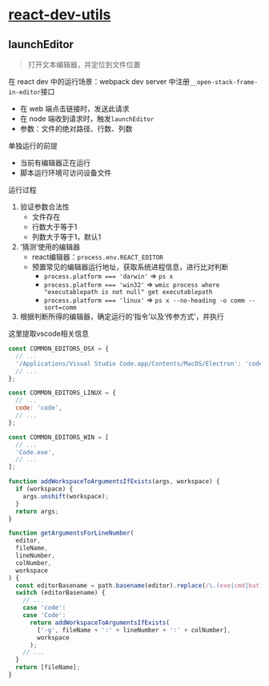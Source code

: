 # [react-dev-utils](https://github.com/facebook/create-react-app/tree/main/packages/react-dev-utils)


## launchEditor
> 打开文本编辑器，并定位到文件位置

在 react dev 中的运行场景：webpack dev server 中注册`__open-stack-frame-in-editor`接口
- 在 web 端点击链接时，发送此请求
- 在 node 端收到请求时，触发`launchEditor`
- 参数：文件的绝对路径、行数、列数


单独运行的前提
- 当前有编辑器正在运行
- 脚本运行环境可访问设备文件


运行过程
1. 验证参数合法性
    - 文件存在
    - 行数大于等于1
    - 列数大于等于1，默认1
2. ‘猜测’使用的编辑器
    - react编辑器：`process.env.REACT_EDITOR`
    - 预置常见的编辑器运行地址，获取系统进程信息，进行比对判断
        - `process.platform === 'darwin'` => `ps x`
        - `process.platform === 'win32'` => `wmic process where "executablepath is not null" get executablepath`
        - `process.platform === 'linux'` => `ps x --no-heading -o comm --sort=comm`
3. 根据判断所得的编辑器，确定运行的‘指令’以及‘传参方式’，并执行


这里提取vscode相关信息
```js
const COMMON_EDITORS_OSX = {
  // ...
  '/Applications/Visual Studio Code.app/Contents/MacOS/Electron': 'code',
  // ...
};

const COMMON_EDITORS_LINUX = {
  // ...
  code: 'code',
  // ...
};

const COMMON_EDITORS_WIN = [
  // ...
  'Code.exe',
  // ...
];

function addWorkspaceToArgumentsIfExists(args, workspace) {
  if (workspace) {
    args.unshift(workspace);
  }
  return args;
}

function getArgumentsForLineNumber(
  editor,
  fileName,
  lineNumber,
  colNumber,
  workspace
) {
  const editorBasename = path.basename(editor).replace(/\.(exe|cmd|bat)$/i, '');
  switch (editorBasename) {
    // ...
    case 'code':
    case 'Code':
      return addWorkspaceToArgumentsIfExists(
        ['-g', fileName + ':' + lineNumber + ':' + colNumber],
        workspace
      );
    // ...
  }
  return [fileName];
}
```